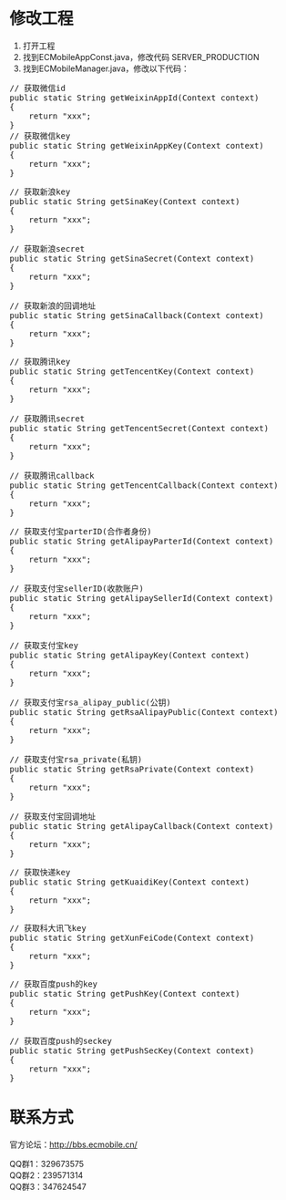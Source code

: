 # 修改工程

1. 打开工程
2. 找到ECMobileAppConst.java，修改代码 SERVER_PRODUCTION
3. 找到ECMobileManager.java，修改以下代码：
<pre>
// 获取微信id
public static String getWeixinAppId(Context context)
{
    return "xxx";
}	
// 获取微信key
public static String getWeixinAppKey(Context context)
{
    return "xxx";
}
</pre>

<pre>
// 获取新浪key
public static String getSinaKey(Context context)
{
    return "xxx";
}

// 获取新浪secret
public static String getSinaSecret(Context context)
{
    return "xxx";
}

// 获取新浪的回调地址
public static String getSinaCallback(Context context)
{
    return "xxx";
}
</pre>

<pre>
// 获取腾讯key
public static String getTencentKey(Context context)
{
    return "xxx";
}

// 获取腾讯secret
public static String getTencentSecret(Context context)
{
    return "xxx";
}

// 获取腾讯callback
public static String getTencentCallback(Context context)
{
    return "xxx";
}
</pre>

<pre>
// 获取支付宝parterID(合作者身份)	
public static String getAlipayParterId(Context context)
{
    return "xxx";
}

// 获取支付宝sellerID(收款账户)
public static String getAlipaySellerId(Context context)
{
    return "xxx";
}

// 获取支付宝key
public static String getAlipayKey(Context context)
{
    return "xxx";
}

// 获取支付宝rsa_alipay_public(公钥)
public static String getRsaAlipayPublic(Context context)
{
    return "xxx";
}

// 获取支付宝rsa_private(私钥)
public static String getRsaPrivate(Context context)
{
    return "xxx";
}

// 获取支付宝回调地址
public static String getAlipayCallback(Context context)
{
    return "xxx";
}
</pre>

<pre>
// 获取快递key
public static String getKuaidiKey(Context context)
{
    return "xxx";
}
</pre>

<pre>
// 获取科大讯飞key
public static String getXunFeiCode(Context context)
{
    return "xxx";
}
</pre>

<pre>
// 获取百度push的key
public static String getPushKey(Context context)
{
    return "xxx";
}

// 获取百度push的seckey
public static String getPushSecKey(Context context)
{
    return "xxx";
}		
</pre>

# 联系方式

官方论坛：http://bbs.ecmobile.cn/    

QQ群1：329673575    
QQ群2：239571314    
QQ群3：347624547    